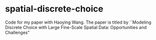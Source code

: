 # spatial-discrete-choice
Code for my paper with Haoying Wang. The paper is titled by ``Modeling Discrete Choice with Large Fine-Scale Spatial Data: Opportunities and Challenges"
